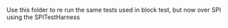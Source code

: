Use this folder to re run the same tests used in block test, but now over SPI using the SPITestHarness